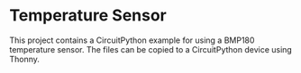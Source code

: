 # Temperature Sensor

This project contains a CircuitPython example for using a BMP180 temperature sensor. The files can be copied to a CircuitPython device using Thonny.
